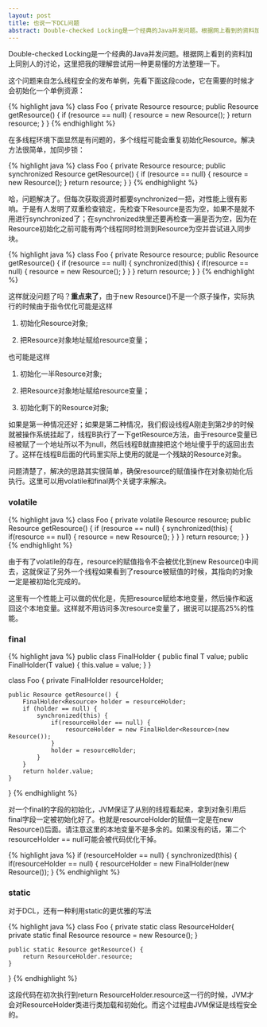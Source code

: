 ```yaml
---
layout: post
title: 也说一下DCL问题
abstract: Double-checked Locking是一个经典的Java并发问题。根据网上看到的资料加上同别人的讨论，这里把我的理解尝试用一种更易懂的方法整理一下。
---
```


Double-checked Locking是一个经典的Java并发问题。根据网上看到的资料加上同别人的讨论，这里把我的理解尝试用一种更易懂的方法整理一下。

这个问题来自怎么线程安全的发布单例，先看下面这段code，它在需要的时候才会初始化一个单例资源：

{% highlight java %}
class Foo {
    private Resource resource;
    public Resource getResource() {
        if (resource == null) {
            resource = new Resource();
        }
        return resource;
    }
}
{% endhighlight %}

在多线程环境下面显然是有问题的，多个线程可能会重复初始化Resource。解决方法很简单，加同步锁：

{% highlight java %}
class Foo {
    private Resource resource;
    public synchronized Resource getResource() {
        if (resource == null) {
            resource = new Resource();
        }
        return resource;
    }
}
{% endhighlight %}

哈，问题解决了。但每次获取资源时都要synchronized一把，对性能上很有影响。于是有人发明了双重检查锁定，先检查下Resource是否为空，如果不是就不用进行synchronized了；在synchronized块里还要再检查一遍是否为空，因为在Resource初始化之前可能有两个线程同时检测到Resource为空并尝试进入同步块。


{% highlight java %}
class Foo {
    private Resource resource;
    public Resource getResource() {
        if (resource == null) {
            synchronized(this) {
                if(resource == null) {
                    resource = new Resource();
                }
            }
        }
        return resource;
    }
}
{% endhighlight %}

这样就没问题了吗？**重点来了**，由于new Resource()不是一个原子操作，实际执行的时候由于指令优化可能是这样

1. 初始化Resource对象;

2. 把Resource对象地址赋给resource变量；

也可能是这样

1. 初始化一半Resource对象;

2. 把Resource对象地址赋给resource变量；

3. 初始化剩下的Resource对象;

如果是第一种情况还好；如果是第二种情况，我们假设线程A刚走到第2步的时候就被操作系统挂起了，线程B执行了一下getResource方法，由于resource变量已经被赋了一个地址所以不为null，然后线程B就直接把这个地址傻乎乎的返回出去了。这样在线程B后面的代码里实际上使用的就是一个残缺的Resource对象。

问题清楚了，解决的思路其实很简单，确保resource的赋值操作在对象初始化后执行。这里可以用volatile和final两个关键字来解决。

### volatile

{% highlight java %}
class Foo {
    private volatile Resource resource;
    public Resource getResource() {
        if (resource == null) {
            synchronized(this) {
                if(resource == null) {
                    resource = new Resource();
                }
            }
        }
        return resource;
    }
}
{% endhighlight %}

由于有了volatile的存在，resource的赋值指令不会被优化到new Resource()中间去，这就保证了另外一个线程如果看到了resource被赋值的时候，其指向的对象一定是被初始化完成的。

这里有一个性能上可以做的优化是，先把resource赋给本地变量，然后操作和返回这个本地变量。这样就不用访问多次resource变量了，据说可以提高25%的性能。

### final

{% highlight java %}
public class FinalHolder<T> {
    public final T value;
    public FinalHolder(T value) {
        this.value = value;
    }
}
 
class Foo {
    private FinalHolder<Resource> resourceHolder;
 
    public Resource getResource() {
        FinalHolder<Resource> holder = resourceHolder;
        if (holder == null) {
            synchronized(this) {
                if(resourceHolder == null) {
                    resourceHolder = new FinalHolder<Resource>(new Resource());
                }
                holder = resourceHolder;
            }
        }
        return holder.value;
    }
}
{% endhighlight %}

对一个final的字段的初始化，JVM保证了从别的线程看起来，拿到对象引用后final字段一定被初始化好了。也就是resourceHolder的赋值一定是在new Resource()后面。请注意这里的本地变量不是多余的。如果没有的话，第二个resourceHolder == null可能会被代码优化干掉。

{% highlight java %}
if (resourceHolder == null) {
    synchronized(this) {
        if(resourceHolder == null) {
            resourceHolder = new FinalHolder<Resource>(new Resource());
        }
{% endhighlight %}

### static

对于DCL，还有一种利用static的更优雅的写法

{% highlight java %}
class Foo {
    private static class ResourceHolder{
        private static final Resource resource = new Resource();
    }
 
    public static Resource getResource() {
        return ResourceHolder.resource;
    }
}
{% endhighlight %}

这段代码在初次执行到return ResourceHolder.resource这一行的时候，JVM才会对ResourceHolder类进行类加载和初始化。而这个过程由JVM保证是线程安全的。

